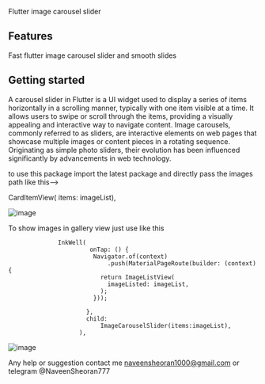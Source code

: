 
Flutter image carousel slider 

## Features

Fast flutter image carousel slider and smooth slides 

## Getting started
A carousel slider in Flutter is a UI widget used to display a series of items horizontally in a scrolling manner, typically with one item visible at a time. It allows users to swipe or scroll through the items, providing a visually appealing and interactive way to navigate content.
Image carousels, commonly referred to as sliders, are interactive elements on web pages that showcase multiple images or content pieces in a rotating sequence. Originating as simple photo sliders, their evolution has been influenced significantly by advancements in web technology.


to use this package import the latest package and directly pass the images path 
like this-->
 
  
  CardItemView(
         items: imageList),

  ![image](https://github.com/naveenpardeep/flutter_image_slider/assets/42085829/376bfff5-c54f-4b96-8f77-2ec02599b9c8)

To show images in gallery view just use like this 
                 
                  
                  InkWell(
                           onTap: () {
                            Navigator.of(context)
                                .push(MaterialPageRoute(builder: (context) {
                              return ImageListView(
                                imageListed: imageList,
                              );
                            }));
                           
                          },
                          child:
                              ImageCarouselSlider(items:imageList),
                        ),

![image](https://github.com/naveenpardeep/flutter_image_slider/assets/42085829/dcd4093a-95da-484c-89f8-757a65dd37f4)




Any help or suggestion contact me naveensheoran1000@gmail.com or telegram @NaveenSheoran777